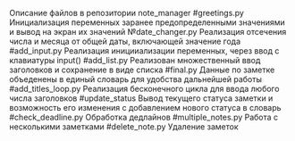 Описание файлов в репозитории note_manager
#greetings.py
Инициализация переменных заранее предопределенными значениями и вывод на экран их значений
№date_changer.py
Реализация отсечения числа и месяца от общей даты, включающей значение года
#add_input.py
Реализация иницииализации переменных, через ввод с клавиатуры input()
#add_list.py
Реализован множественный ввод заголовков и сохранение в виде списка 
#final.py
Данные по заметке объеденены в единый словарь для удобства дальнейшей работы
#add_titles_loop.py
Реализация бесконечного цикла для ввода любого числа заголовков
#update_status
Вывод текущего статуса заметки и возможность его изменения с добавлением нового статуса в словарь
#check_deadline.py
Обработка дедлайнов
#multiple_notes.py
Работа с несколькими заметками
#delete_note.py
Удаление заметок
